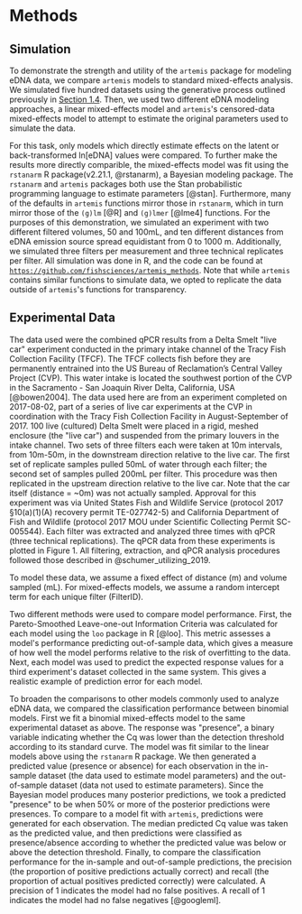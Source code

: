 # Methods
<!--
*Most of these are in the introduction.* 
Explanation and presentation of model structure
Presentation of alternative models
Occupancy and how covariates are modeled when deriving probability of detection
Binomial
Beta-binomial
Negative binomial
Logistic regression
Explanation of model comparison process and performance criteria
Diagnostics
Inferences
Probability of detection
Effect sizes
-->
## Simulation 

To demonstrate the strength and utility of the `artemis` package for
modeling eDNA data, we compare `artemis` models to standard
mixed-effects analysis.  We simulated five hundred datasets using the
generative process outlined previously in [Section 1.4](#mod_str).  Then, we used two
different eDNA modeling approaches, a linear mixed-effects model and
`artemis`'s censored-data mixed-effects model to attempt to estimate
the original parameters used to simulate the data. 

For this task, only models which directly estimate effects on the
latent or back-transformed ln[eDNA] values were compared. To further
make the results more directly comparible, the mixed-effects model was
fit using the `rstanarm` R package(v2.21.1, @rstanarm), a Bayesian modeling package. The
`rstanarm` and `artemis` packages both use the Stan probabilistic
programming language to estimate parameters [@stan]. Furthermore, many of the
defaults in `artemis` functions mirror those in `rstanarm`, which in
turn mirror those of the `(g)lm` [@R] and `(g)lmer` [@lme4] functions. For the
purposes of this demonstration, we simulated an experiment with two
different filtered volumes, 50 and 100mL, and ten different distances
from eDNA emission source spread equidistant from 0 to 1000
m. Additionally, we simulated three filters per measurement and three
technical replicates per filter. All simulation was done in R, and the
code can be found at
[`https://github.com/fishsciences/artemis_methods`](https://github.com/fishsciences/artemis_methods).
Note that while `artemis` contains similar functions to simulate data,
we opted to replicate the data outside of `artemis`'s functions for
transparency. 

## Experimental Data

The data used were the combined qPCR results from a Delta Smelt "live
car" experiment conducted in the primary intake channel of the Tracy
Fish Collection Facility (TFCF). The TFCF collects fish before they
are permanently entrained into the US Bureau of Reclamation’s Central
Valley Project (CVP). This water intake is located the southwest
portion of the CVP in the Sacramento - San Joaquin River Delta,
California, USA [@bowen2004].  The data used here are from an experiment completed on 2017-08-02, part
of a series of live car experiments at the CVP in coordination with the Tracy Fish Collection Facility in August-September of 2017.  100 live (cultured)
Delta Smelt were placed in a rigid, meshed enclosure (the "live car") and suspended from the primary
louvers in the intake channel. Two sets of three filters each were taken
at 10m intervals, from 10m-50m, in the downstream direction relative to the live car.  The first set of replicate samples pulled 50mL of water through each filter; the second set of samples pulled 200mL per filter. This procedure was then replicated in the upstream direction relative to the live car. Note that the car itself (distance = ~0m) was not actually
sampled. Approval for this experiment was via United States Fish and Wildlife Service (protocol 2017 §10(a)(1)(A) recovery permit TE-027742-5) and California Department of Fish and Wildlife (protocol 2017 MOU under Scientific Collecting Permit SC-005544). Each filter was extracted and analyzed three times with qPCR
(three technical replications). The qPCR data from these experiments
is plotted in Figure 1. All filtering, extraction, and qPCR analysis procedures
followed those described in @schumer_utilizing_2019. 

To model these
data, we assume a fixed effect of distance (m) and volume sampled
(mL). For mixed-effects models, we assume a random intercept term for
each unique filter (FilterID).

Two different methods were used to compare model performance. First,
the Pareto-Smoothed Leave-one-out Information Criteria was calculated
for each model using the `loo` package in R [@loo]. This metric
assesses a model's performance predicting out-of-sample data, which
gives a measure of how well the model performs relative to the risk of
overfitting to the data. Next, each model was used to predict the
expected response values for a third experiment's dataset collected in
the same system. This gives a realistic example of prediction error
for each model.

<!-- Unsure about this - might need clarification --> 

To broaden the comparisons to other models commonly used to analyze
eDNA data, we compared the classification performance between binomial
models.  First we fit a binomial mixed-effects model to the same
experimental dataset as above. The response was "presence", a binary
variable indicating whether the Cq was lower than the detection
threshold according to its standard curve. The model was fit similar
to the linear models above using the `rstanarm` R package.  We then
generated a predicted value (presence or absence) for each observation
in the in-sample dataset (the data used to estimate model parameters)
and the out-of-sample dataset (data not used to estimate
parameters). Since the Bayesian model produces many posterior
predictions, we took a predicted "presence" to be when 50% or more of
the posterior predictions were presences.  To compare to a model fit
with `artemis`, predictions were generated for each observation. The
median predicted Cq value was taken as the predicted value, and then
predictions were classified as presence/absence according to whether
the predicted value was below or above the detection threshold.
Finally, to compare the classification performance for the in-sample
and out-of-sample predictions, the precision (the proportion of
positive predictions actually correct) and recall (the proportion of
actual positives predicted correctly) were calculated. A precision of
1 indicates the model had no false positives. A recall of 1 indicates
the model had no false negatives [@googleml].
